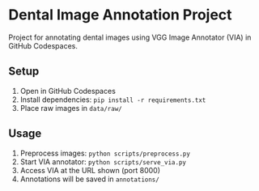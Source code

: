 # Dental Image Annotation Project

Project for annotating dental images using VGG Image Annotator (VIA) in GitHub Codespaces.

## Setup

1. Open in GitHub Codespaces
2. Install dependencies: `pip install -r requirements.txt`
3. Place raw images in `data/raw/`

## Usage

1. Preprocess images: `python scripts/preprocess.py`
2. Start VIA annotator: `python scripts/serve_via.py`
3. Access VIA at the URL shown (port 8000)
4. Annotations will be saved in `annotations/`